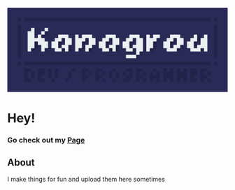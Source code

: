 ![Kanagroo](assets/github-header.png)
# Hey!
### Go check out my [Page](https://kanagroo.github.io/)

## About
I make things for fun and upload them here sometimes
